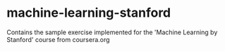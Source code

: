 # machine-learning-stanford
Contains the sample exercise implemented for the 'Machine Learning by Stanford' course from coursera.org
